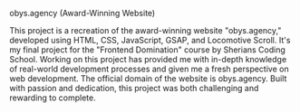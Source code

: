
obys.agency (Award-Winning Website)

This project is a recreation of the award-winning website "obys.agency," developed using HTML, CSS, JavaScript, GSAP, and Locomotive Scroll.
It's my final project for the "Frontend Domination" course by Sherians Coding School. 
Working on this project has provided me with in-depth knowledge of real-world development processes and given me a fresh perspective on web development. 
The official domain of the website is obys.agency. Built with passion and dedication, this project was both challenging and rewarding to complete.

